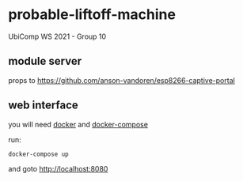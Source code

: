 # probable-liftoff-machine
UbiComp WS 2021 - Group 10

## module server
props to https://github.com/anson-vandoren/esp8266-captive-portal 

## web interface

you will need [docker](https://docs.docker.com/engine/install/) and [docker-compose](https://docs.docker.com/compose/install/)

run:
```
docker-compose up
```

and goto [http://localhost:8080](http://localhost:8080)

